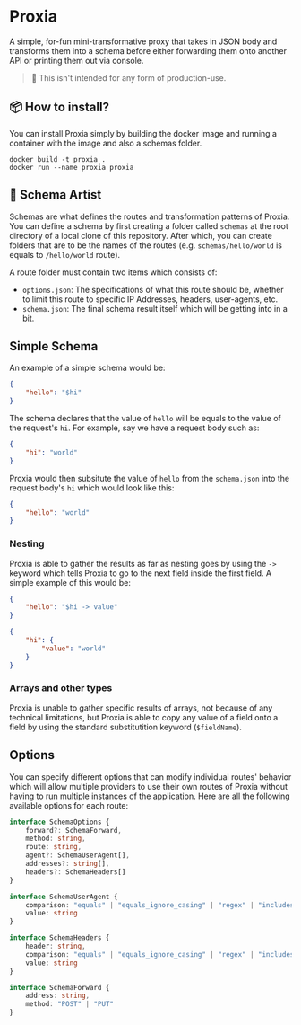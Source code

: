 # Proxia
A simple, for-fun mini-transformative proxy that takes in JSON body and transforms them into a schema before either forwarding them onto another API or printing them out via console.

> :red_circle: This isn't intended for any form of production-use.

## :package: How to install?

You can install Proxia simply by building the docker image and running a container with the image and also a schemas folder.
```shell
docker build -t proxia .
docker run --name proxia proxia
```

## :toolbox: Schema Artist

Schemas are what defines the routes and transformation patterns of Proxia. You can define a schema by first creating a folder called `schemas` at the root directory of a local clone of this repository. After which, you can create folders that are to be the names of the routes (e.g. `schemas/hello/world` is equals to `/hello/world` route).

A route folder must contain two items which consists of:
- `options.json`: The specifications of what this route should be, whether to limit this route to specific IP Addresses, headers, user-agents, etc.
- `schema.json`: The final schema result itself which will be getting into in a bit.

## Simple Schema

An example of a simple schema would be:
```json
{
    "hello": "$hi"
}
```

The schema declares that the value of `hello` will be equals to the value of the request's `hi`. For example, say we have a request body such as:
```json
{
    "hi": "world"
}
```

Proxia would then subsitute the value of `hello` from the `schema.json` into the request body's `hi` which would look like this:
```json
{
    "hello": "world"
}
```

### Nesting

Proxia is able to gather the results as far as nesting goes by using the `->` keyword which tells Proxia to go to the next field inside the first field. A simple example of this would be:
```json
{
    "hello": "$hi -> value"
}
```
```json
{
    "hi": {
        "value": "world"
    }
}
```

### Arrays and other types

Proxia is unable to gather specific results of arrays, not because of any technical limitations, but Proxia is able to copy any value of a field onto a field by using the standard substitutition keyword (`$fieldName`).

## Options

You can specify different options that can modify individual routes' behavior which will allow multiple providers to use their own routes of Proxia without having to run multiple instances of the application. Here are all the following available options for each route:
```typescript
interface SchemaOptions {
    forward?: SchemaForward,
    method: string,
    route: string,
    agent?: SchemaUserAgent[],
    addresses?: string[],
    headers?: SchemaHeaders[]
}

interface SchemaUserAgent {
    comparison: "equals" | "equals_ignore_casing" | "regex" | "includes" | "starts_with" | "ends_with",
    value: string
}

interface SchemaHeaders {
    header: string,
    comparison: "equals" | "equals_ignore_casing" | "regex" | "includes" | "starts_with" | "ends_with",
    value: string
}

interface SchemaForward {
    address: string,
    method: "POST" | "PUT"
}
```